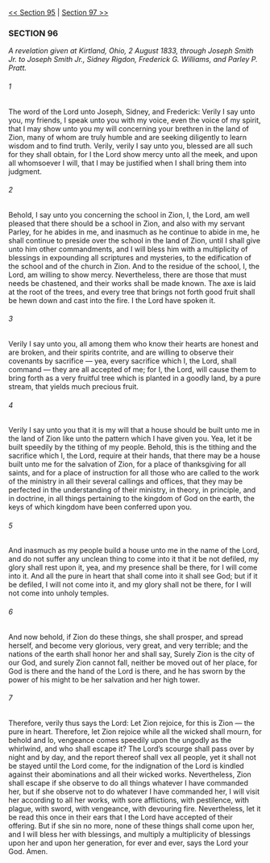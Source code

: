 [<< Section 95](Section%2095.md)  |  [Section 97 >>](Section%2097.md)

### SECTION 96

*A revelation given at Kirtland, Ohio, 2 August 1833, through Joseph Smith Jr. to Joseph Smith Jr., Sidney Rigdon, Frederick G. Williams, and Parley P. Pratt.*

###### 1
The word of the Lord unto Joseph, Sidney, and Frederick: Verily I say unto you, my friends, I speak unto you with my voice, even the voice of my spirit, that I may show unto you my will concerning your brethren in the land of Zion, many of whom are truly humble and are seeking diligently to learn wisdom and to find truth. Verily, verily I say unto you, blessed are all such for they shall obtain, for I the Lord show mercy unto all the meek, and upon all whomsoever I will, that I may be justified when I shall bring them into judgment.

###### 2
Behold, I say unto you concerning the school in Zion, I, the Lord, am well pleased that there should be a school in Zion, and also with my servant Parley, for he abides in me, and inasmuch as he continue to abide in me, he shall continue to preside over the school in the land of Zion, until I shall give unto him other commandments, and I will bless him with a multiplicity of blessings in expounding all scriptures and mysteries, to the edification of the school and of the church in Zion. And to the residue of the school, I, the Lord, am willing to show mercy. Nevertheless, there are those that must needs be chastened, and their works shall be made known. The axe is laid at the root of the trees, and every tree that brings not forth good fruit shall be hewn down and cast into the fire. I the Lord have spoken it.

###### 3
Verily I say unto you, all among them who know their hearts are honest and are broken, and their spirits contrite, and are willing to observe their covenants by sacrifice — yea, every sacrifice which I, the Lord, shall command  — they are all accepted of me; for I, the Lord, will cause them to bring forth as a very fruitful tree which is planted in a goodly land, by a pure stream, that yields much precious fruit.

###### 4
Verily I say unto you that it is my will that a house should be built unto me in the land of Zion like unto the pattern which I have given you. Yea, let it be built speedily by the tithing of my people. Behold, this is the tithing and the sacrifice which I, the Lord, require at their hands, that there may be a house built unto me for the salvation of Zion, for a place of thanksgiving for all saints, and for a place of instruction for all those who are called to the work of the ministry in all their several callings and offices, that they may be perfected in the understanding of their ministry, in theory, in principle, and in doctrine, in all things pertaining to the kingdom of God on the earth, the keys of which kingdom have been conferred upon you.

###### 5
And inasmuch as my people build a house unto me in the name of the Lord, and do not suffer any unclean thing to come into it that it be not defiled, my glory shall rest upon it, yea, and my presence shall be there, for I will come into it. And all the pure in heart that shall come into it shall see God; but if it be defiled, I will not come into it, and my glory shall not be there, for I will not come into unholy temples.

###### 6
And now behold, if Zion do these things, she shall prosper, and spread herself, and become very glorious, very great, and very terrible; and the nations of the earth shall honor her and shall say, Surely Zion is the city of our God, and surely Zion cannot fall, neither be moved out of her place, for God is there and the hand of the Lord is there, and he has sworn by the power of his might to be her salvation and her high tower.

###### 7
Therefore, verily thus says the Lord: Let Zion rejoice, for this is Zion — the pure in heart. Therefore, let Zion rejoice while all the wicked shall mourn, for behold and lo, vengeance comes speedily upon the ungodly as the whirlwind, and who shall escape it? The Lord’s scourge shall pass over by night and by day, and the report thereof shall vex all people, yet it shall not be stayed until the Lord come, for the indignation of the Lord is kindled against their abominations and all their wicked works. Nevertheless, Zion shall escape if she observe to do all things whatever I have commanded her, but if she observe not to do whatever I have commanded her, I will visit her according to all her works, with sore afflictions, with pestilence, with plague, with sword, with vengeance, with devouring fire. Nevertheless, let it be read this once in their ears that I the Lord have accepted of their offering. But if she sin no more, none of these things shall come upon her, and I will bless her with blessings, and multiply a multiplicity of blessings upon her and upon her generation, for ever and ever, says the Lord your God. Amen.